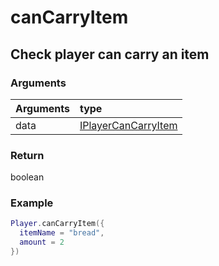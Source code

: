 # canCarryItem
## Check player can carry an item
### Arguments
| Arguments    | type |
| ---------- | :--------- |
| data | [IPlayerCanCarryItem](../../../../core/interface/interfaces.md#iplayercancarryitem) |

### Return 
boolean

### Example
```lua
Player.canCarryItem({
  itemName = "bread",
  amount = 2
})

```